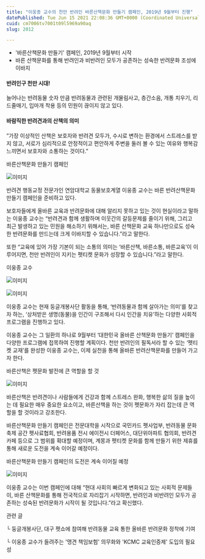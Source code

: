 ```yaml
---
title: "이웅종 교수의 천만 반려인 바른산책문화 만들기 캠페인, 2019년 9월부터 진행"
datePublished: Tue Jun 15 2021 22:08:36 GMT+0000 (Coordinated Universal Time)
cuid: cm7006tv7001t09l5969a90aq
slug: 2012

---
```



- '바른산책문화 만들기' 캠페인, 2019년 9월부터 시작
- 바른 산책문화를 통해 반려인과 비반려인 모두가 공존하는 성숙한 반려문화 조성에 이바지

#### 반려인구 천만 시대!

늘어나는 반려동물 숫자 만큼 반려동물과 관련된 개물림사고, 층간소음, 개통 치우기, 리드줄매기, 입마개 착용 등의 민원이 끊이지 않고 있다.

#### 바람직한 반려견과의 산책의 의미

”가장 이상적인 산책은 보호자와 반려견 모두가, 수시로 변하는 환경에서 스트레스를 받지 않고, 서로가 심리적으로 안정적이고 편안하게 주변을 둘러 볼 수 있는 여유와 행복감 느끼면서 보호자와 소통하는 것이다.”

바른산책문화 만들기 캠페인

![이미지](https://cdn.hashnode.com/res/hashnode/image/upload/v1739249394311/52befc6c-63f4-457b-ad8a-38b3b2dcce46.jpeg)

반려견 행동교정 전문가인 연암대학교 동물보호계열 이웅종 교수는 바른 반려산책문화 만들기 캠페인을 준비하고 있다.

보호자들에게 올바른 교육과 반려문화에 대해 알리지 못하고 있는 것이 현실이라고 말하는 이웅종 교수는 “반려견과 함께 생활하며 이웃간의 갈등문제를 줄이기 위해, 그리고 최근 발생하고 있는 민원을 해소하기 위해서는, 바른 산책문화 교육 하나만으로도 성숙한 반려문화를 만드는데 크게 이바지할 수 있습니다.”라고 말한다.

또한 “교육에 있어 가장 기본이 되는 소통의 의미는 ‘바른산책, 바른소통, 바른교육’이 이루어지면, 천만 반려인이 지키는 펫티켓 문화가 성장할 수 있습니다.”라고 말한다.

이웅종 교수

![이미지](https://cdn.hashnode.com/res/hashnode/image/upload/v1739249396835/6b06dc40-789e-4e6a-b545-464e1437259c.jpeg)

![이미지](https://cdn.hashnode.com/res/hashnode/image/upload/v1739249399282/402aad1f-2b55-41d7-b01c-6ba29b6c6ab1.jpeg)

이웅종 교수는 현재 둥글개봉사단 활동을 통해, ‘반려동물과 함께 살아가는 의미’를 찾고자 하는, ‘상처받은 생명(동물)을 인간이 구조해서 다시 인간을 치유’하는 다양한 사회적 프로그램을 진행하고 있다.

이웅종 교수는 그 일환의 하나로 9월부터 ‘대한민국 올바른 산책문화 만들기’ 캠페인을 다양한 프로그램에 접목하여 진행할 계획이다. 천만 반려인의 필독서라 할 수 있는 ‘펫티켓 교재’를 완성한 이웅종 교수는, 이제 실천을 통해 올바른 반려산책문화를 만들어 가고자 한다.

바른산책은 펫문화 발전에 큰 역할을 할 것

![이미지](https://cdn.hashnode.com/res/hashnode/image/upload/v1739249401563/f4fc47b8-ab3a-4b75-b10b-3296868798bd.jpeg)

바른산책은 반려견이나 사람들에게 건강과 함께 스트레스 완화, 행복한 삶의 질을 높이는 데 필요한 매우 중요한 요소이고, 바른산책을 하는 것이 펫문화가 자리 잡는데 큰 역할을 할 것이라고 강조한다.

바른산책문화 만들기 캠페인은 전문대학을 시작으로 국민카드 펫사업부, 반려동물 문화축제 공간 펫사료협회, 반려용품 전시 에이전시 더페어스, 대단위아파트 협의회, 반려견 카페 등으로 그 범위를 확대할 예정이며, 계몽과 펫티켓 문화를 함께 만들기 위한 제휴를 통해 새로운 도전을 계속 이어갈 예정이다.

바른산책문화 만들기 캠페인의 도전은 계속 이어질 예정

![이미지](https://cdn.hashnode.com/res/hashnode/image/upload/v1739249403579/c29fe584-d6cc-41b8-ba70-2a89397f9535.jpeg)

이웅종 교수는 이번 캠페인에 대해 “현대 사회의 빠르게 변화되고 있는 사회적 문제들이, 바른 산책문화를 통해 전국적으로 자리잡기 시작하면, 반려인과 비반려인 모두가 공존하는 성숙된 반려문화가 시작이 될 것입니다.”라고 확신했다.

관련 글

└ 둥글개봉사단, 대구 펫쇼에 참여해 반려동물 교육 통한 올바른 반려문화 정착에 기여

└ 이웅종 교수가 들려주는 '맹견 책임보험' 의무화와 'KCMC 교육인증제' 도입의 필요성